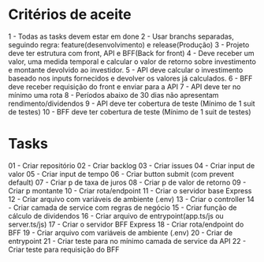 # Critérios de aceite

1 - Todas as tasks devem estar em done
2 - Usar branchs separadas, seguindo regra: feature(desenvolvimento) e release(Produção)
3 - Projeto deve ter estrutura com front, API e BFF(Back for front)
4 - Deve receber um valor, uma medida temporal e calcular o valor de retorno sobre investimento e montante devolvido ao investidor.
5 - API deve calcular o investimento baseado nos inputs fornecidos e devolver os valores já calculados.
6 - BFF deve receber requisição do front e enviar para a API
7 - API deve ter no mínimo uma rota
8 - Períodos abaixo de 30 dias não apresentam rendimento/dividendos
9 - API deve ter cobertura de teste (Mínimo de 1 suit de testes)
10 - BFF deve ter cobertura de teste (Mínimo de 1 suit de testes)


# Tasks

01 - Criar repositório
02 - Criar backlog
03 - Criar issues
04 - Criar input de valor
05 - Criar input de tempo
06 - Criar button submit (com prevent default)
07 - Criar p de taxa de juros
08 - Criar p de valor de retorno
09 - Criar p montante
10 - Criar rota/endpoint
11 - Criar o servidor base Express
12 - Criar arquivo com variáveis de ambiente (.env)
13 - Criar o controller
14 - Criar camada de service com regras de negócio
15 - Criar função de cálculo de dividendos
16 - Criar arquivo de entrypoint(app.ts/js ou server.ts/js)
17 - Criar o servidor BFF Express
18 - Criar rota/endpoint do BFF
19 - Criar arquivo com variáveis de ambiente (.env)
20 - Criar de entrypoint
21 - Criar teste para no mínimo camada de service da API
22 - Criar teste para requisição do BFF
